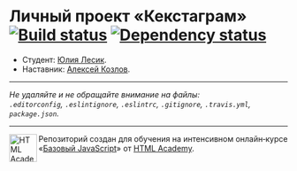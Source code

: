 ﻿# Личный проект «Кекстаграм» [![Build status][travis-image]][travis-url] [![Dependency status][dependency-image]][dependency-url]

* Студент: [Юлия Лесик](https://up.htmlacademy.ru/javascript/4/user/66545).
* Наставник:  [Алексей Козлов](https://htmlacademy.ru/profile/id128999).

---

_Не удаляйте и не обращайте внимание на файлы:_<br>
_`.editorconfig`, `.eslintignore`, `.eslintrc`, `.gitignore`, `.travis.yml`, `package.json`._

---

<a href="https://htmlacademy.ru/intensive/javascript"><img align="left" width="50" height="50" title="HTML Academy" src="https://up.htmlacademy.ru/static/img/intensive/javascript/logo-for-github.svg"></a>

Репозиторий создан для обучения на интенсивном онлайн‑курсе «[Базовый JavaScript](https://htmlacademy.ru/intensive/javascript)» от [HTML Academy](https://htmlacademy.ru).

[travis-image]: https://travis-ci.org/htmlacademy-javascript/66545-kekstagram.svg?branch=master
[travis-url]: https://travis-ci.org/htmlacademy-javascript/66545-kekstagram
[dependency-image]: https://david-dm.org/htmlacademy-javascript/66545-kekstagram.svg?style=flat-square
[dependency-url]: https://david-dm.org/htmlacademy-javascript/66545-kekstagram
